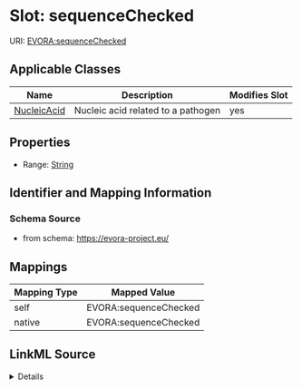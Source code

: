 

# Slot: sequenceChecked



URI: [EVORA:sequenceChecked](https://evora-project.eu/sequenceChecked)



<!-- no inheritance hierarchy -->





## Applicable Classes

| Name | Description | Modifies Slot |
| --- | --- | --- |
| [NucleicAcid](NucleicAcid.md) | Nucleic acid related to a pathogen |  yes  |







## Properties

* Range: [String](String.md)





## Identifier and Mapping Information







### Schema Source


* from schema: https://evora-project.eu/




## Mappings

| Mapping Type | Mapped Value |
| ---  | ---  |
| self | EVORA:sequenceChecked |
| native | EVORA:sequenceChecked |




## LinkML Source

<details>
```yaml
name: sequenceChecked
from_schema: https://evora-project.eu/
rank: 1000
alias: sequenceChecked
domain_of:
- Nucleic Acid
range: string

```
</details>